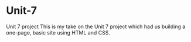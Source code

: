 # Unit-7
Unit 7 project
This is my take on the Unit 7 project which had us building a one-page, basic site using HTML and CSS.
